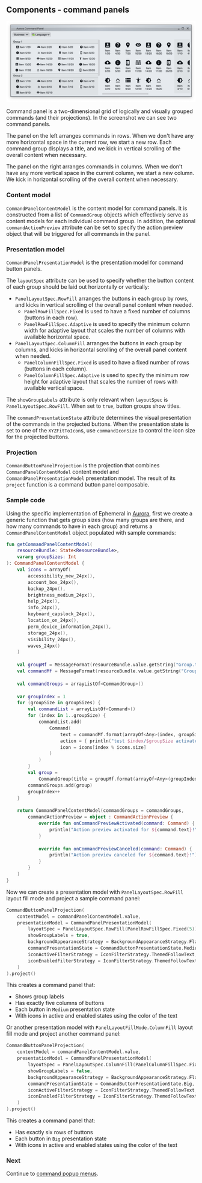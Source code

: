 ## Components - command panels

<img src="https://raw.githubusercontent.com/kirill-grouchnikov/ephemeral/breeze/docs/images/component/walkthrough/command-button-panels.png" width="1046" border=0/>

Command panel is a two-dimensional grid of logically and visually grouped commands (and their projections). In the screenshot we can see two command panels.

The panel on the left arranges commands in rows. When we don't have any more horizontal space in the current row, we start a new row. Each command group displays a title, and we kick in vertical scrolling of the overall content when necessary.

The panel on the right arranges commands in columns. When we don't have any more vertical space in the current column, we start a new column. We kick in horizontal scrolling of the overall content when necessary.

### Content model

`CommandPanelContentModel` is the content model for command panels. It is constructed from a list of `CommandGroup` objects which effectively serve as content models for each individual command group. In addition, the optional `commandActionPreview` attribute can be set to specify the action preview object that will be triggered for all commands in the panel.

### Presentation model

`CommandPanelPresentationModel` is the presentation model for command button panels.

The `layoutSpec` attribute can be used to specify whether the button content of each group should be laid out horizontally or vertically:

* `PanelLayoutSpec.RowFill` arranges the buttons in each group by rows, and kicks in vertical scrolling of the overall panel content when needed.
   * `PanelRowFillSpec.Fixed` is used to have a fixed number of columns (buttons in each row).
   * `PanelRowFillSpec.Adaptive` is used to specify the minimum column width for adaptive layout that scales the number of columns with available horizontal space.
* `PanelLayoutSpec.ColumnFill` arranges the buttons in each group by columns, and kicks in horizontal scrolling of the overall panel content when needed.
   * `PanelColumnFillSpec.Fixed` is used to have a fixed number of rows (buttons in each column).
   * `PanelColumnFillSpec.Adaptive` is used to specify the minimum row height for adaptive layout that scales the number of rows with available vertical space.

The `showGroupLabels` attribute is only relevant when `layoutSpec` is `PanelLayoutSpec.RowFill`. When set to `true`, button groups show titles.

The `commandPresentationState` attribute determines the visual presentation of the commands in the projected buttons. When the presentation state is set to one of the `XYZFitToIcon`s, use `commandIconSize` to control the icon size for the projected buttons.

### Projection

`CommandButtonPanelProjection` is the projection that combines `CommandPanelContentModel` content model and `CommandPanelPresentationModel` presentation model. The result of its `project` function is a command button panel composable.

### Sample code

Using the specific implementation of Ephemeral in [Aurora](https://github.com/kirill-grouchnikov/aurora), first we create a generic function that gets group sizes (how many groups are there, and how many commands to have in each group) and returns a `CommandPanelContentModel` object populated with sample commands:

```kotlin
fun getCommandPanelContentModel(
    resourceBundle: State<ResourceBundle>,
    vararg groupSizes: Int
): CommandPanelContentModel {
    val icons = arrayOf(
        accessibility_new_24px(),
        account_box_24px(),
        backup_24px(),
        brightness_medium_24px(),
        help_24px(),
        info_24px(),
        keyboard_capslock_24px(),
        location_on_24px(),
        perm_device_information_24px(),
        storage_24px(),
        visibility_24px(),
        waves_24px()
    )

    val groupMf = MessageFormat(resourceBundle.value.getString("Group.title"))
    val commandMf = MessageFormat(resourceBundle.value.getString("Group.entry"))

    val commandGroups = arrayListOf<CommandGroup>()

    var groupIndex = 1
    for (groupSize in groupSizes) {
        val commandList = arrayListOf<Command>()
        for (index in 1..groupSize) {
            commandList.add(
                Command(
                    text = commandMf.format(arrayOf<Any>(index, groupSize)),
                    action = { println("test $index/$groupSize activated!") },
                    icon = icons[index % icons.size]
                )
            )
        }
        val group =
            CommandGroup(title = groupMf.format(arrayOf<Any>(groupIndex)), commands = commandList)
        commandGroups.add(group)
        groupIndex++
    }

    return CommandPanelContentModel(commandGroups = commandGroups,
        commandActionPreview = object : CommandActionPreview {
            override fun onCommandPreviewActivated(command: Command) {
                println("Action preview activated for ${command.text}!")
            }

            override fun onCommandPreviewCanceled(command: Command) {
                println("Action preview canceled for ${command.text}!")
            }
        }
    )
}
```

Now we can create a presentation model with `PanelLayoutSpec.RowFill` layout fill mode and project a sample command panel:

```kotlin
CommandButtonPanelProjection(
    contentModel = commandPanelContentModel.value,
    presentationModel = CommandPanelPresentationModel(
        layoutSpec = PanelLayoutSpec.RowFill(PanelRowFillSpec.Fixed(5)),
        showGroupLabels = true,
        backgroundAppearanceStrategy = BackgroundAppearanceStrategy.Flat,
        commandPresentationState = CommandButtonPresentationState.Medium,
        iconActiveFilterStrategy = IconFilterStrategy.ThemedFollowText,
        iconEnabledFilterStrategy = IconFilterStrategy.ThemedFollowText
    )
).project()
```

This creates a command panel that:
- Shows group labels
- Has exactly five columns of buttons
- Each button in `Medium` presentation state
- With icons in active and enabled states using the color of the text

Or another presentation model with `PanelLayoutFillMode.ColumnFill` layout fill mode and project another command panel:

```kotlin
CommandButtonPanelProjection(
    contentModel = commandPanelContentModel.value,
    presentationModel = CommandPanelPresentationModel(
        layoutSpec = PanelLayoutSpec.ColumnFill(PanelColumnFillSpec.Fixed(6)),
        showGroupLabels = false,
        backgroundAppearanceStrategy = BackgroundAppearanceStrategy.Flat,
        commandPresentationState = CommandButtonPresentationState.Big,
        iconActiveFilterStrategy = IconFilterStrategy.ThemedFollowText,
        iconEnabledFilterStrategy = IconFilterStrategy.ThemedFollowText
    )
).project()
```

This creates a command panel that:
- Has exactly six rows of buttons
- Each button in `Big` presentation state
- With icons in active and enabled states using the color of the text

### Next

Continue to [command popup menus](CommandPopupMenu.md).
